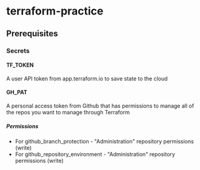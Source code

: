 # terraform-practice

## Prerequisites

### Secrets

#### TF_TOKEN

A user API token from app.terraform.io to save state to the cloud

#### GH_PAT

A personal access token from Github that has permissions to manage all of the repos you want to manage through Terraform

##### Permissions

* For github_branch_protection - "Administration" repository permissions (write)
* For github_repository_environment - "Administration" repository permissions (write)
